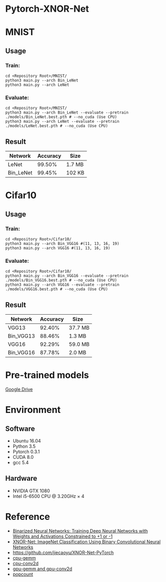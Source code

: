 # Pytorch-XNOR-Net


# MNIST

## Usage
### Train:
~~~shell
cd <Repository Root>/MNIST/
python3 main.py --arch Bin_LeNet
python3 main.py --arch LeNet
~~~
### Evaluate:
~~~shell
cd <Repository Root>/MNIST/
python3 main.py --arch Bin_LeNet --evaluate --pretrain ./models/Bin_LeNet.best.pth # --no_cuda (Use CPU)
python3 main.py --arch LeNet --evaluate --pretrain ./models/LeNet.best.pth # --no_cuda (Use CPU)
~~~
## Result
|  Network  | Accuracy |  Size   |
|  -------  | -------- |  ----   |
|   LeNet   |  99.50%  |  1.7 MB |
| Bin_LeNet |  99.45%  |  102 KB |


# Cifar10

## Usage
### Train:
~~~shell
cd <Repository Root>/Cifar10/
python3 main.py --arch Bin_VGG16 #(11, 13, 16, 19)
python3 main.py --arch VGG16 #(11, 13, 16, 19)
~~~
### Evaluate:
~~~shell
cd <Repository Root>/Cifar10/
python3 main.py --arch Bin_VGG16 --evaluate --pretrain ./models/Bin_VGG16.best.pth # --no_cuda (Use CPU)
python3 main.py --arch VGG16 --evaluate --pretrain ./models/VGG16.best.pth # --no_cuda (Use CPU)
~~~
## Result
|  Network  | Accuracy |  Size    |
|  -------  | -------- |  ----    |
|   VGG13   |  92.40%  |  37.7 MB |
| Bin_VGG13 |  88.46%  |  1.3  MB |
|   VGG16   |  92.29%  |  59.0 MB |
| Bin_VGG16 |  87.78%  |  2.0  MB |

# Pre-trained models
[Google Drive](https://drive.google.com/open?id=13KAF89w1-OnGTgHlhblnzBafpz-sTCVT)

# Environment
## Software
* Ubuntu  16.04
* Python  3.5
* Pytorch 0.3.1
* CUDA    8.0
* gcc     5.4

## Hardware

* NVIDIA GTX 1080
* Intel  i5-6500 CPU @ 3.20GHz × 4


# Reference
* [Binarized Neural Networks: Training Deep Neural Networks with Weights and Activations Constrained to +1 or -1](https://arxiv.org/pdf/1602.02830.pdf)
* [XNOR-Net: ImageNet Classification Using Binary Convolutional Neural Networks](https://arxiv.org/pdf/1603.05279.pdf)
* https://github.com/jiecaoyu/XNOR-Net-PyTorch
* [cpu-gemm](http://apfel.mathematik.uni-ulm.de/~lehn/sghpc/gemm/page02/index.html)
* [cpu-conv2d](https://github.com/pytorch/pytorch/blob/f23feca681c5066c70f0fe1516fc2e269d615e93/aten/src/THNN/generic/SpatialConvolutionMM.c)
* [gpu-gemm and gpu-conv2d](https://github.com/1adrianb/bnn.torch/blob/master/BinarySpatialConvolution.cu)
* [popcount](https://github.com/kimwalisch/libpopcnt)
